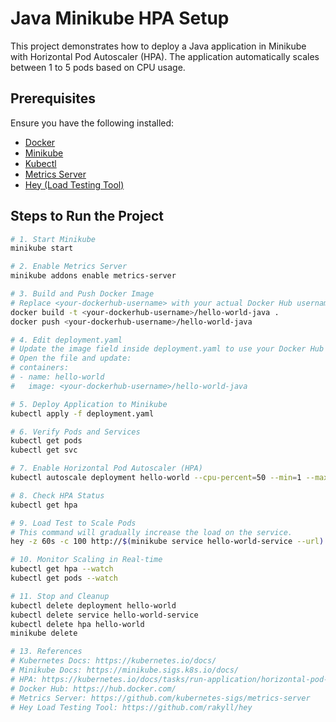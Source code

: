 # Java Minikube HPA Setup

This project demonstrates how to deploy a Java application in Minikube with Horizontal Pod Autoscaler (HPA). The application automatically scales between 1 to 5 pods based on CPU usage.

## Prerequisites

Ensure you have the following installed:

- [Docker](https://docs.docker.com/engine/install/ubuntu/)
- [Minikube](https://minikube.sigs.k8s.io/docs/start/)
- [Kubectl](https://kubernetes.io/docs/tasks/tools/install-kubectl-linux/)
- [Metrics Server](https://github.com/kubernetes-sigs/metrics-server)
- [Hey (Load Testing Tool)](https://github.com/rakyll/hey)

## Steps to Run the Project

```sh
# 1. Start Minikube
minikube start

# 2. Enable Metrics Server
minikube addons enable metrics-server

# 3. Build and Push Docker Image  
# Replace <your-dockerhub-username> with your actual Docker Hub username.
docker build -t <your-dockerhub-username>/hello-world-java .
docker push <your-dockerhub-username>/hello-world-java

# 4. Edit deployment.yaml  
# Update the image field inside deployment.yaml to use your Docker Hub username.
# Open the file and update:
# containers:
# - name: hello-world
#   image: <your-dockerhub-username>/hello-world-java

# 5. Deploy Application to Minikube
kubectl apply -f deployment.yaml

# 6. Verify Pods and Services
kubectl get pods
kubectl get svc

# 7. Enable Horizontal Pod Autoscaler (HPA)
kubectl autoscale deployment hello-world --cpu-percent=50 --min=1 --max=5

# 8. Check HPA Status
kubectl get hpa

# 9. Load Test to Scale Pods  
# This command will gradually increase the load on the service.
hey -z 60s -c 100 http://$(minikube service hello-world-service --url)

# 10. Monitor Scaling in Real-time
kubectl get hpa --watch
kubectl get pods --watch

# 11. Stop and Cleanup
kubectl delete deployment hello-world
kubectl delete service hello-world-service
kubectl delete hpa hello-world
minikube delete

# 13. References  
# Kubernetes Docs: https://kubernetes.io/docs/
# Minikube Docs: https://minikube.sigs.k8s.io/docs/
# HPA: https://kubernetes.io/docs/tasks/run-application/horizontal-pod-autoscale/
# Docker Hub: https://hub.docker.com/
# Metrics Server: https://github.com/kubernetes-sigs/metrics-server
# Hey Load Testing Tool: https://github.com/rakyll/hey
